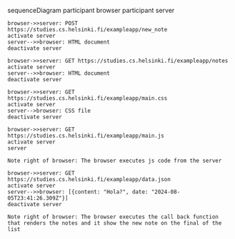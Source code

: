 sequenceDiagram
    participant browser
    participant server

    browser->>server: POST https://studies.cs.helsinki.fi/exampleapp/new_note
    activate server
    server-->>browser: HTML document
    deactivate server

    browser->>server: GET https://studies.cs.helsinki.fi/exampleapp/notes
    activate server
    server-->>browser: HTML document
    deactivate server

    browser->>server: GET https://studies.cs.helsinki.fi/exampleapp/main.css
    activate server
    server-->browser: CSS file
    deactivate server

    browser->>server: GET https://studies.cs.helsinki.fi/exampleapp/main.js
    activate server
    server

    Note right of browser: The browser executes js code from the server

    browser->>server: GET https://studies.cs.helsinki.fi/exampleapp/data.json
    activate server
    server-->>browser: [{content: "Hola?", date: "2024-08-05T23:41:26.309Z"}]
    deactivate server

    Note right of browser: The browser executes the call back function that renders the notes and it show the new note on the final of the list